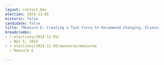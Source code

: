 ```yaml
---
layout: contest_bmc
election: 2024-11-05
historic: false
candidate: false
title: "Measure E: Creating a Task Force to Recommend Changing, Eliminating, or Combining City Commissions"
breadcrumbs:
- - elections/2024-11-05/
  - Nov 5, 2024
- - elections/2024-11-05/measures/measuree
  - Measure E

---
```

